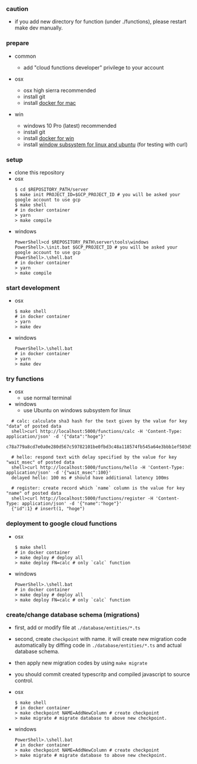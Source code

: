 ### caution
- if you add new directory for function (under ./functions), please restart make dev manually. 

### prepare
- common
  - add "cloud functions developer" privilege to your account
  
- osx
  - osx high sierra recommended
  - install git
  - install [docker for mac](https://www.docker.com/docker-mac)
  
- win
  - windows 10 Pro (latest) recommended
  - install git
  - install [docker for win](https://www.docker.com/docker-win)
  - install [window subsystem for linux and ubuntu](https://docs.microsoft.com/en-us/windows/wsl/install-win10) (for testing with curl)

### setup
- clone this repository
- osx
  ```
  $ cd $REPOSITORY_PATH/server
  $ make init PROJECT_ID=$GCP_PROJECT_ID # you will be asked your google account to use gcp
  $ make shell
  # in docker container
  > yarn
  > make compile
  ```
- windows
  ```
  PowerShell>cd $REPOSITORY_PATH\server\tools\windows
  PowerShell>.\init.bat $GCP_PROJECT_ID # you will be asked your google account to use gcp
  PowerShell>.\shell.bat
  # in docker container
  > yarn
  > make compile
  ```

### start development
- osx
  ```
  $ make shell
  # in docker container
  > yarn
  > make dev
  ```

- windows
  ```
  PowerShell>.\shell.bat
  # in docker container
  > yarn
  > make dev
  ```
  
### try functions
- osx
  - use normal terminal
- windows
  - use Ubuntu on windows subsystem for linux
```
  # calc: calculate sha3 hash for the text given by the value for key "data" of posted data
  shell>curl http://localhost:5000/functions/calc -H 'Content-Type: application/json' -d '{"data":"hoge"}'
 c78a779a8cd7e0a0e280d567c59782101be0fbd3c48a118574fb545a64e3bbb1ef503d53c41474bd8ebba1c158013055892411b43414c4e649d925125358ba24
 
  # hello: respond text with delay specified by the value for key "wait_msec" of posted data
  shell>curl http://localhost:5000/functions/hello -H 'Content-Type: application/json' -d '{"wait_msec":100}'
  delayed hello: 100 ms # should have additional latency 100ms
  
  # register: create record which `name` column is the value for key "name" of posted data
  shell>curl http://localhost:5000/functions/register -H 'Content-Type: application/json' -d '{"name":"hoge"}'
  {"id":1} # insert(1, "hoge")  
```

### deployment to google cloud functions
- osx
  ```
  $ make shell
  # in docker container
  > make deploy # deploy all
  > make deploy FN=calc # only `calc` function
  ```

- windows
  ```
  PowerShell>.\shell.bat
  # in docker container
  > make deploy # deploy all
  > make deploy FN=calc # only `calc` function
  ```

### create/change database schema (migrations)
- first, add or modify file at ```./database/entities/*.ts```
- second, create ```checkpoint``` with name. it will create new migration code automatically by diffing code in ```./database/entities/*.ts``` and actual database schema.
- then apply new migration codes by using ```make migrate```
- you should commit created typescritp and compiled javascript to source control.
- osx
  ```
  $ make shell
  # in docker container
  > make checkpoint NAME=AddNewColumn # create checkpoint
  > make migrate # migrate database to above new checkpoint.
  ```

- windows
  ```
  PowerShell>.\shell.bat
  # in docker container
  > make checkpoint NAME=AddNewColumn # create checkpoint
  > make migrate # migrate database to above new checkpoint.
  ```


